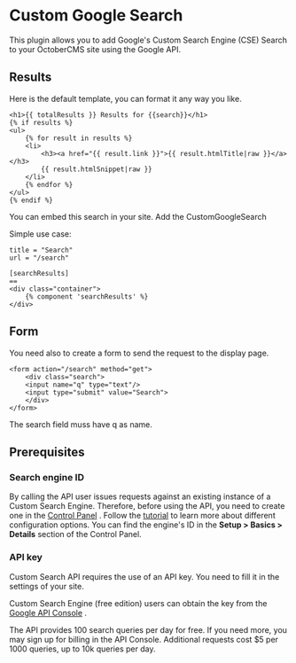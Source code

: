 # Custom Google Search
This plugin allows you to add Google's Custom Search Engine (CSE) Search to your OctoberCMS site using the Google API.


## Results
Here is the default template, you can format it any way you like.

```
<h1>{{ totalResults }} Results for {{search}}</h1>
{% if results %}
<ul>
    {% for result in results %}
    <li>
        <h3><a href="{{ result.link }}">{{ result.htmlTitle|raw }}</a></h3>
        {{ result.htmlSnippet|raw }}
    </li>
    {% endfor %}
</ul>
{% endif %}
```

You can embed this search in your site. Add the CustomGoogleSearch

Simple use case:
```
title = "Search"
url = "/search"

[searchResults]
==
<div class="container">
    {% component 'searchResults' %}
</div>
```

## Form
You need also to create a form to send the request to the display page.
```
<form action="/search" method="get">
	<div class="search">
	<input name="q" type="text"/>
	<input type="submit" value="Search">
	</div>
</form>
```
The search field muss have q as name.

## Prerequisites

### Search engine ID

By calling the API user issues requests against an existing instance of a Custom Search Engine. Therefore, before using the API, you need to create one in the [Control Panel](http://cse.google.com/manage/all) . Follow the [tutorial](https://developers.google.com/custom-search/docs/tutorial/creatingcse) to learn more about different configuration options. You can find the engine's ID in the **Setup > Basics > Details** section of the Control Panel.

### API key

Custom Search API requires the use of an API key. You need to fill it in the settings of your site.

Custom Search Engine (free edition) users can obtain the key from the [Google API Console](https://console.developers.google.com/) .

The API provides 100 search queries per day for free. If you need more, you may sign up for billing in the API Console. Additional requests cost $5 per 1000 queries, up to 10k queries per day.
